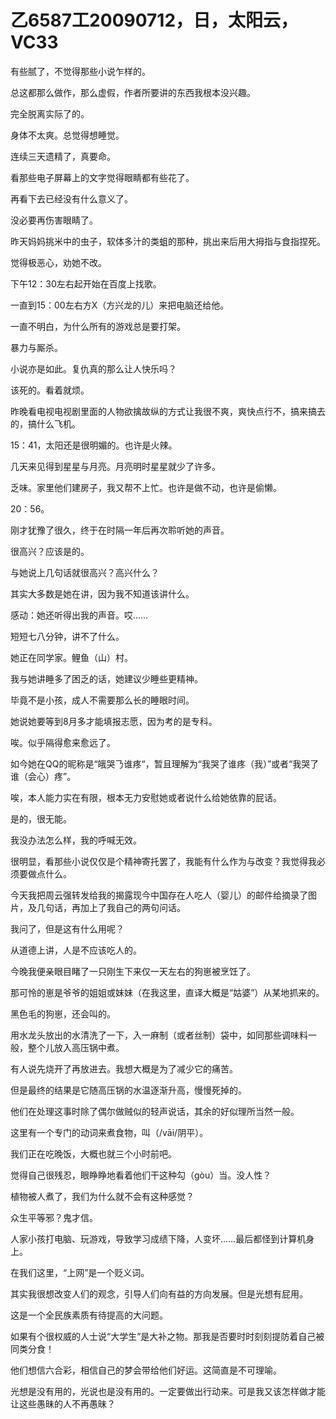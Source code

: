 # 乙6587工20090712，日，太阳云，VC33

有些腻了，不觉得那些小说乍样的。

总这都那么做作，那么虚假，作者所要讲的东西我根本没兴趣。

完全脱离实际了的。

身体不太爽。总觉得想睡觉。

连续三天遗精了，真要命。

看那些电子屏幕上的文字觉得眼睛都有些花了。

再看下去已经没有什么意义了。

没必要再伤害眼睛了。

昨天妈妈挑米中的虫子，软体多汁的类蛆的那种，挑出来后用大拇指与食指捏死。

觉得极恶心，劝她不改。

下午12：30左右起开始在百度上找歌。

一直到15：00左右方X（方兴龙的儿）来把电脑还给他。

一直不明白，为什么所有的游戏总是要打架。

暴力与厮杀。

小说亦是如此。复仇真的那么让人快乐吗？

该死的。看着就烦。

昨晚看电视电视剧里面的人物欲擒故纵的方式让我很不爽，爽快点行不，搞来搞去的，搞什么飞机。

15：41，太阳还是很明媚的。也许是火辣。

几天来见得到星星与月亮。月亮明时星星就少了许多。

乏味。家里他们建房子，我又帮不上忙。也许是做不动，也许是偷懒。

20：56。

刚才犹豫了很久，终于在时隔一年后再次聆听她的声音。

很高兴？应该是的。

与她说上几句话就很高兴？高兴什么？

其实大多数是她在讲，因为我不知道该讲什么。

感动：她还听得出我的声音。哎……

短短七八分钟，讲不了什么。

她正在同学家。鲤鱼（山）村。

我与她讲睡多了困乏的话，她建议少睡些更精神。

毕竟不是小孩，成人不需要那么长的睡眼时间。

她说她要等到8月多才能填报志愿，因为考的是专科。

唉。似乎隔得愈来愈远了。

如今她在QQ的昵称是“皒哭𠄎谁疼“，暂且理解为“我哭了谁疼（我）”或者“我哭了谁（会心）疼”。

唉，本人能力实在有限，根本无力安慰她或者说什么给她依靠的屁话。

是的，很无能。

我没办法怎么样，我的呼喊无效。

很明显，看那些小说仅仅是个精神寄托罢了，我能有什么作为与改变？我觉得我必须要做点什么。

今天我把周云强转发给我的揭露现今中国存在人吃人（婴儿）的邮件给摘录了图片，及几句话，再加上了我自己的两句问话。

我问了，但是这有什么用呢？

从道德上讲，人是不应该吃人的。

今晚我便亲眼目睹了一只刚生下来仅一天左右的狗崽被烹饪了。

那可怜的崽是爷爷的姐姐或妹妹（在我这里，直译大概是“姑婆”）从某地抓来的。

黑色毛的狗崽，还会叫的。

用水龙头放出的水清洗了一下，入一麻制（或者丝制）袋中，如同那些调味料一般，整个儿放入高压锅中煮。

有人说先烧开了再放进去。我想大概是为了减少它的痛苦。

但是最终的结果是它随高压锅的水温逐渐升高，慢慢死掉的。

他们在处理这事时除了偶尔做贼似的轻声说话，其余的好似理所当然一般。

这里有一个专门的动词来煮食物，叫（/vāi/阴平）。

我们正在吃晚饭，大概也就三个小时前吧。

觉得自己很残忍，眼睁睁地看着他们干这种勾（gòu）当。没人性？

植物被人煮了，我们为什么就不会有这种感觉？

众生平等邪？鬼才信。

人家小孩打电脑、玩游戏，导致学习成绩下降，人变坏……最后都怪到计算机身上。

在我们这里，“上网”是一个贬义词。

其实我很想改变人们的观念，引导人们向有益的方向发展。但是光想有屁用。

这是一个全民族素质有待提高的大问题。

如果有个很权威的人士说“大学生”是大补之物。那我是否要时时刻刻提防着自己被同类分食！

他们想信六合彩，相信自己的梦会带给他们好运。这简直是不可理喻。

光想是没有用的，光说也是没有用的。一定要做出行动来。可是我又该怎样做才能让这些愚昧的人不再愚昧？

